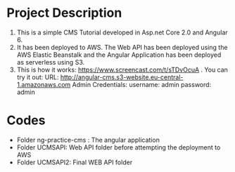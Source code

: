 # Project Description
1. This is a simple CMS Tutorial developed in Asp.net Core 2.0 and Angular 6.
2. It has been deployed to AWS. The Web API has been deployed using the AWS Elastic Beanstalk and the Angular Application has been deployed as serverless using S3. 
3. This is how it works: https://www.screencast.com/t/sTDvOcuA . You can try it out: 
	URL: http://angular-cms.s3-website.eu-central-1.amazonaws.com
	Admin Credentials: 
	username: admin
	password: admin
		
# Codes
- Folder  ng-practice-cms : The angular application
- Folder UCMSAPI: Web API folder before attempting the deployment to AWS
- Folder UCMSAPI2: Final WEB API folder

